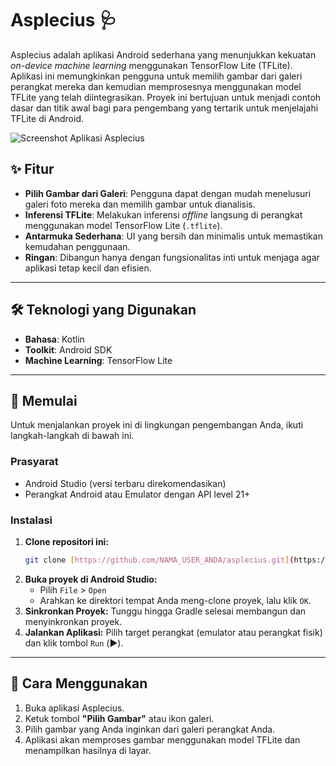 # Asplecius 🩺

Asplecius adalah aplikasi Android sederhana yang menunjukkan kekuatan *on-device machine learning* menggunakan TensorFlow Lite (TFLite). Aplikasi ini memungkinkan pengguna untuk memilih gambar dari galeri perangkat mereka dan kemudian memprosesnya menggunakan model TFLite yang telah diintegrasikan. Proyek ini bertujuan untuk menjadi contoh dasar dan titik awal bagi para pengembang yang tertarik untuk menjelajahi TFLite di Android.

![Screenshot Aplikasi Asplecius](https://via.placeholder.com/300x600.png?text=Screenshot+Aplikasi+Anda)

## ✨ Fitur

* **Pilih Gambar dari Galeri**: Pengguna dapat dengan mudah menelusuri galeri foto mereka dan memilih gambar untuk dianalisis.
* **Inferensi TFLite**: Melakukan inferensi *offline* langsung di perangkat menggunakan model TensorFlow Lite (`.tflite`).
* **Antarmuka Sederhana**: UI yang bersih dan minimalis untuk memastikan kemudahan penggunaan.
* **Ringan**: Dibangun hanya dengan fungsionalitas inti untuk menjaga agar aplikasi tetap kecil dan efisien.

---

## 🛠️ Teknologi yang Digunakan

* **Bahasa**: Kotlin
* **Toolkit**: Android SDK
* **Machine Learning**: TensorFlow Lite

---

## 🚀 Memulai

Untuk menjalankan proyek ini di lingkungan pengembangan Anda, ikuti langkah-langkah di bawah ini.

### Prasyarat

* Android Studio (versi terbaru direkomendasikan)
* Perangkat Android atau Emulator dengan API level 21+

### Instalasi

1.  **Clone repositori ini:**
    ```bash
    git clone [https://github.com/NAMA_USER_ANDA/asplecius.git](https://github.com/NAMA_USER_ANDA/asplecius.git)
    ```
2.  **Buka proyek di Android Studio:**
    * Pilih `File` > `Open`
    * Arahkan ke direktori tempat Anda meng-clone proyek, lalu klik `OK`.
3.  **Sinkronkan Proyek:**
    Tunggu hingga Gradle selesai membangun dan menyinkronkan proyek.
4.  **Jalankan Aplikasi:**
    Pilih target perangkat (emulator atau perangkat fisik) dan klik tombol `Run` (▶️).

---

## 📖 Cara Menggunakan

1.  Buka aplikasi Asplecius.
2.  Ketuk tombol **"Pilih Gambar"** atau ikon galeri.
3.  Pilih gambar yang Anda inginkan dari galeri perangkat Anda.
4.  Aplikasi akan memproses gambar menggunakan model TFLite dan menampilkan hasilnya di layar.

